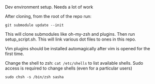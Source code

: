 Dev environment setup. Needs a lot of work

After cloning, from the root of the repo run:
```
git submodule update --init
```
This will clone submodules like oh-my-zsh and plugins.
Then run setup_script.sh. This will link various dot files to ones in this repo.

Vim plugins should be installed automagically after vim is opened for the first
time.

Change the shell to zsh:
`cat /etc/shells` to list available shells.
Sudo access is required to change shells (even for a particular users)
```
sudo chsh -s /bin/zsh sasha
```
